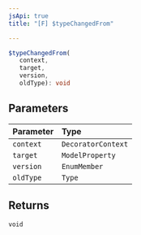 ```yaml
---
jsApi: true
title: "[F] $typeChangedFrom"

---
```

```ts
$typeChangedFrom(
   context, 
   target, 
   version, 
   oldType): void
```

## Parameters

| Parameter | Type |
| :------ | :------ |
| `context` | `DecoratorContext` |
| `target` | `ModelProperty` |
| `version` | `EnumMember` |
| `oldType` | `Type` |

## Returns

`void`
